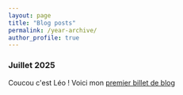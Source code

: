 ```yaml
---
layout: page
title: "Blog posts"
permalink: /year-archive/
author_profile: true
---
```


### Juillet 2025

Coucou c'est Léo ! Voici mon [premier billet de blog](/year-archive/2025_n1)